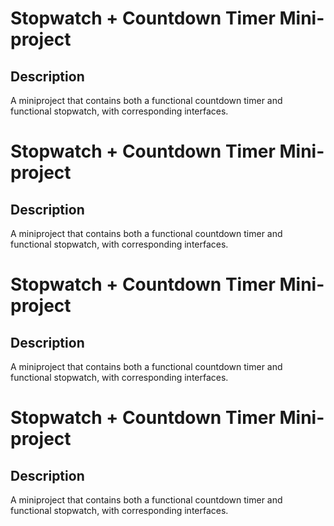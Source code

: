 # Stopwatch + Countdown Timer Mini-project

## Description

A miniproject that contains both a functional countdown timer and functional stopwatch, with corresponding interfaces.
# Stopwatch + Countdown Timer Mini-project

## Description

A miniproject that contains both a functional countdown timer and functional stopwatch, with corresponding interfaces.
# Stopwatch + Countdown Timer Mini-project

## Description

A miniproject that contains both a functional countdown timer and functional stopwatch, with corresponding interfaces.
# Stopwatch + Countdown Timer Mini-project

## Description

A miniproject that contains both a functional countdown timer and functional stopwatch, with corresponding interfaces.
